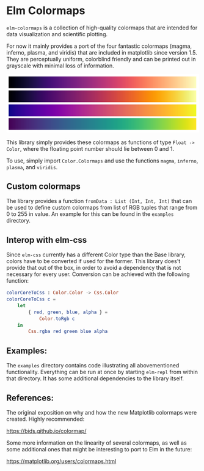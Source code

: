 # Elm Colormaps

`elm-colormaps` is a collection of high-quality colormaps that are intended for data visualization and scientific plotting.

For now it mainly provides a port of the four fantastic colormaps (magma, inferno, plasma, and viridis) that are included in matplotlib since version 1.5. They are perceptually uniform, colorblind friendly and can be printed out in grayscale with minimal loss of information.

![magma, inferno, plasma, and viridis](images/matplotlib.png "magma, inferno, plasma, and viridis")

This library simply provides these colormaps as functions of type `Float -> Color`, where the floating point number should lie between 0 and 1.

To use, simply import `Color.Colormaps` and use the functions `magma`, `inferno`, `plasma`, and `viridis`.

## Custom colormaps

The library provides a function `fromData : List (Int, Int, Int)` that can be used to define custom colormaps from list of RGB tuples that range from 0 to 255 in value. An example for this can be found in the `examples` directory.

## Interop with elm-css

Since `elm-css` currently has a different Color type than the Base library, colors have to be converted if used for the former. This library does't provide that out of the box, in order to avoid a dependency that is not necessary for every user. Conversion can be achieved with the following function:

```elm
colorCoreToCss : Color.Color -> Css.Color
colorCoreToCss c =
    let
        { red, green, blue, alpha } =
            Color.toRgb c
    in
        Css.rgba red green blue alpha
```

## Examples:

The `examples` directory contains code illustrating all abovementioned functionality. Everything can be run at once by starting `elm-repl` from within that directory. It has some additional dependencies to the library itself.

## References:

The original exposition on why and how the new Matplotlib colormaps were created. Highly recommended:

https://bids.github.io/colormap/

Some more information on the linearity of several colormaps, as well as some additional ones that might be interesting to port to Elm in the future:

https://matplotlib.org/users/colormaps.html
